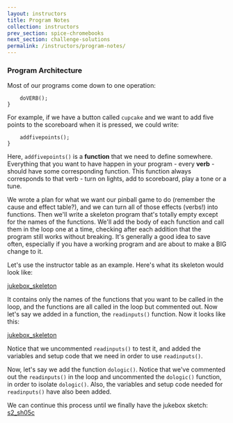 ```yaml
---
layout: instructors
title: Program Notes
collection: instructors
prev_section: spice-chromebooks
next_section: challenge-solutions
permalink: /instructors/program-notes/
---
```


### Program Architecture

Most of our programs come down to one operation:

```if (CONDITION == TRUE){
    doVERB();
}
```

For example, if we have a button called ```cupcake``` and we want to add five points to the scoreboard when it is pressed, we could write:

```if (cupcake == LOW){
    addfivepoints();
}
```

Here, ```addfivepoints()``` is a **function** that we need to define somewhere. Everything that you want to have happen in your program - every **verb** - should have some corresponding function. This function always corresponds to that verb - turn on lights, add to scoreboard, play a tone or a tune.

We wrote a plan for what we want our pinball game to do (remember the cause and effect table?), and we can turn all of those effects (verbs!) into functions. Then we'll write a skeleton program that's totally empty except for the names of the functions. We'll add the body of each function and call them in the loop one at a time, checking after each addition that the program still works without breaking. It's generally a good idea to save often, especially if you have a working program and are about to make a BIG change to it. 

Let's use the instructor table as an example. Here's what its skeleton would look like:

<a href="{{ site.baseurl }}/sketches/skeleton.txt">jukebox_skeleton</a>

It contains only the names of the functions that you want to be called in the loop, and the functions are all called in the loop but commented out. Now let's say we added in a function, the ```readinputs()``` function. Now it looks like this:

<a href="{{ site.baseurl }}/sketches/skeleton_inprogress_1.txt">jukebox_skeleton</a>

Notice that we uncommented ```readinputs()``` to test it, and added the variables and setup code that we need in order to use ```readinputs()```.

Now, let's say we add the function ```dologic()```. Notice that we've commented out the ```readinputs()``` in the loop and uncommented the ```dologic()``` function, in order to isolate ```dologic()```. Also, the variables and setup code needed for ```readinputs()``` have also been added. 

We can continue this process until we finally have the jukebox sketch: <a href="{{ site.baseurl }}/sketches/instructor-table.txt">s2_sh05c</a>


